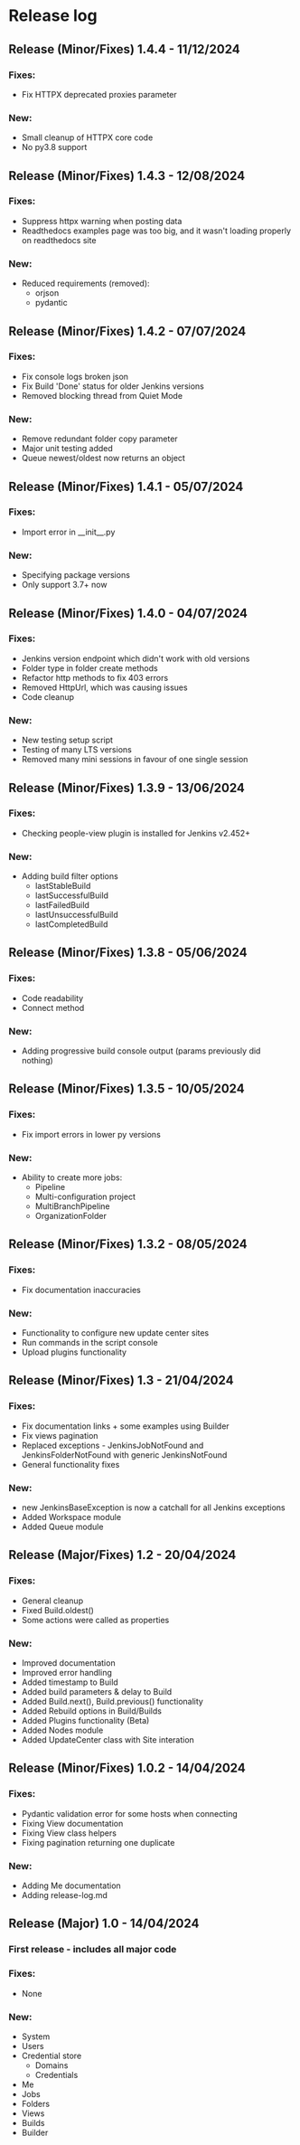 # Release log

## Release (Minor/Fixes) 1.4.4 - 11/12/2024
### Fixes:
- Fix HTTPX deprecated proxies parameter

### New:
- Small cleanup of HTTPX core code
- No py3.8 support

###

## Release (Minor/Fixes) 1.4.3 - 12/08/2024
### Fixes:
- Suppress httpx warning when posting data
- Readthedocs examples page was too big, and it wasn't loading properly on readthedocs site

### New:
- Reduced requirements (removed):
  - orjson
  - pydantic

###

## Release (Minor/Fixes) 1.4.2 - 07/07/2024
### Fixes:
- Fix console logs broken json
- Fix Build 'Done' status for older Jenkins versions
- Removed blocking thread from Quiet Mode

### New:
- Remove redundant folder copy parameter
- Major unit testing added
- Queue newest/oldest now returns an object

###

## Release (Minor/Fixes) 1.4.1 - 05/07/2024
### Fixes:
- Import error in \_\_init\_\_.py

### New:
- Specifying package versions
- Only support 3.7+ now

###

## Release (Minor/Fixes) 1.4.0 - 04/07/2024
### Fixes:
- Jenkins version endpoint which didn't work with old versions
- Folder type in folder create methods
- Refactor http methods to fix 403 errors
- Removed HttpUrl, which was causing issues
- Code cleanup

### New:
- New testing setup script
- Testing of many LTS versions
- Removed many mini sessions in favour of one single session

###

## Release (Minor/Fixes) 1.3.9 - 13/06/2024
### Fixes:
- Checking people-view plugin is installed for Jenkins v2.452+

### New:
- Adding build filter options
  - lastStableBuild
  - lastSuccessfulBuild
  - lastFailedBuild
  - lastUnsuccessfulBuild
  - lastCompletedBuild

###

## Release (Minor/Fixes) 1.3.8 - 05/06/2024
### Fixes:
- Code readability
- Connect method

### New:
- Adding progressive build console output (params previously did nothing)

###

## Release (Minor/Fixes) 1.3.5 - 10/05/2024
### Fixes:
- Fix import errors in lower py versions

### New:
- Ability to create more jobs:
  - Pipeline
  - Multi-configuration project
  - MultiBranchPipeline
  - OrganizationFolder

###

## Release (Minor/Fixes) 1.3.2 - 08/05/2024
### Fixes:
- Fix documentation inaccuracies

### New:
- Functionality to configure new update center sites
- Run commands in the script console
- Upload plugins functionality

###

## Release (Minor/Fixes) 1.3 - 21/04/2024
### Fixes:
- Fix documentation links + some examples using Builder
- Fix views pagination
- Replaced exceptions - JenkinsJobNotFound and JenkinsFolderNotFound with generic JenkinsNotFound
- General functionality fixes

### New:
- new JenkinsBaseException is now a catchall for all Jenkins exceptions
- Added Workspace module
- Added Queue module


## Release (Major/Fixes) 1.2 - 20/04/2024
### Fixes:
- General cleanup
- Fixed Build.oldest()
- Some actions were called as properties

### New:
- Improved documentation
- Improved error handling
- Added timestamp to Build
- Added build parameters & delay to Build
- Added Build.next(), Build.previous() functionality
- Added Rebuild options in Build/Builds
- Added Plugins functionality (Beta)
- Added Nodes module
- Added UpdateCenter class with Site interation

## Release (Minor/Fixes) 1.0.2 - 14/04/2024
### Fixes:
- Pydantic validation error for some hosts when connecting
- Fixing View documentation
- Fixing View class helpers
- Fixing pagination returning one duplicate

### New:
- Adding Me documentation
- Adding release-log.md

###

## Release (Major) 1.0 - 14/04/2024
### First release - includes all major code

### Fixes:
- None

### New:
- System
- Users
- Credential store
  - Domains
  - Credentials
- Me
- Jobs
- Folders
- Views
- Builds
- Builder
